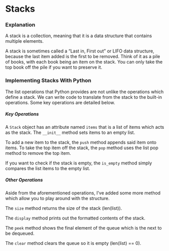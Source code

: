 # Stacks


### Explanation 

A stack is a collection, meaning that it is a data structure that contains multiple elements.

A stack is sometimes called a “Last in, First out” or LIFO data structure, because the last item added is the first to be removed. Think of it as a pile of books, with each book being an item on the stack. You can only take the top book off the pile if you want to preserve it.

### Implementing Stacks With Python

The list operations that Python provides are not unlike the operations which define a stack. We can write code to translate from the stack to the built-in operations. Some key operations are detailed below.

##### Key Operations

A `Stack` object has an attribute named `items` that is a list of items which acts as the stack. The `__init__` method sets items to an empty list.

To add a new item to the stack, the `push` method appends said item onto items. To take the top item off the stack, the `pop` method uses the list pop method to remove the top item.

If you want to check if the stack is empty, the `is_empty` method simply compares the list items to the empty list.

##### Other Operations
Aside from the aforementioned operations, I've added some more method which allow you to play around with the structure.

The `size` method returns the size of the stack (len(list)).

The `display` method prints out the formatted contents of the stack.

The `peek` method shows the final element of the queue which is the next to be dequeued.

The `clear` method clears the queue so it is empty (len(list) == 0).
